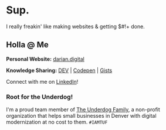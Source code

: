 # Sup.

I really freakin' like making websites & getting $#!+ done. 

## Holla @ Me

**Personal Website:** [darian.digital](https://www.darian.digital)

**Knowledge Sharing:** [DEV](https://dev.to/darnocer) | [Codepen](https://codepen.io/darnocer) | [Gists](https://gist.github.com/darnocer)

Connect with me on [LinkedIn](https://www.linkedin.com/in/darian-nocera/)!


### Root for the Underdog!

I'm a proud team member of [The Underdog Family](http://www.iamtuf.org), a non-profit organization that helps small businesses in Denver with digital modernization at no cost to them. `#IAMTUF`
